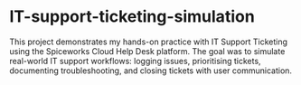 # IT-support-ticketing-simulation
This project demonstrates my hands-on practice with IT Support Ticketing using the Spiceworks Cloud Help Desk platform.   The goal was to simulate real-world IT support workflows: logging issues, prioritising tickets, documenting troubleshooting, and closing tickets with user communication.
